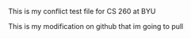 This is my conflict test file for CS 260 at BYU 

This is my modification on github that im going to pull 
